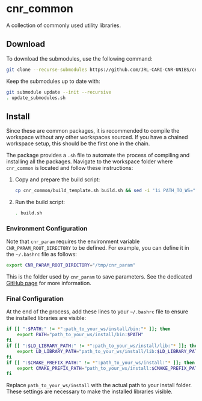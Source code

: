 # cnr_common
A collection of commonly used utility libraries.

## Download

To download the submodules, use the following command:
```bash 
git clone --recurse-submodules https://github.com/JRL-CARI-CNR-UNIBS/cnr_common.git
```

Keep the submodules up to date with:
```bash
git submodule update --init --recursive
. update_submodules.sh
```

## Install

Since these are common packages, it is recommended to compile the workspace without any other workspaces sourced. If you have a chained workspace setup, this should be the first one in the chain.

The package provides a `.sh` file to automate the process of compiling and installing all the packages. Navigate to the workspace folder where `cnr_common` is located and follow these instructions:

1. Copy and prepare the build script:
    ```bash
    cp cnr_common/build_template.sh build.sh && sed -i '1i PATH_TO_WS="$(pwd)"' build.sh
    ```

2. Run the build script:
    ```bash
    . build.sh
    ```

### Environment Configuration

Note that `cnr_param` requires the environment variable `CNR_PARAM_ROOT_DIRECTORY` to be defined. For example, you can define it in the `~/.bashrc` file as follows:

```bash
export CNR_PARAM_ROOT_DIRECTORY="/tmp/cnr_param"
```

This is the folder used by `cnr_param` to save parameters. See the dedicated [GitHub page](https://github.com/CNR-STIIMA-IRAS/cnr_param) for more information.

### Final Configuration

At the end of the process, add these lines to your `~/.bashrc` file to ensure the installed libraries are visible:

```bash
if [[ ":$PATH:" != *":path_to_your_ws/install/bin:"* ]]; then
    export PATH="path_to_your_ws/install/bin:$PATH"
fi
if [[ ":$LD_LIBRARY_PATH:" != *":path_to_your_ws/install/lib:"* ]]; then
    export LD_LIBRARY_PATH="path_to_your_ws/install/lib:$LD_LIBRARY_PATH"
fi
if [[ ":$CMAKE_PREFIX_PATH:" != *":path_to_your_ws/install:"* ]]; then
    export CMAKE_PREFIX_PATH="path_to_your_ws/install:$CMAKE_PREFIX_PATH"
fi
```

Replace `path_to_your_ws/install` with the actual path to your install folder. These settings are necessary to make the installed libraries visible.